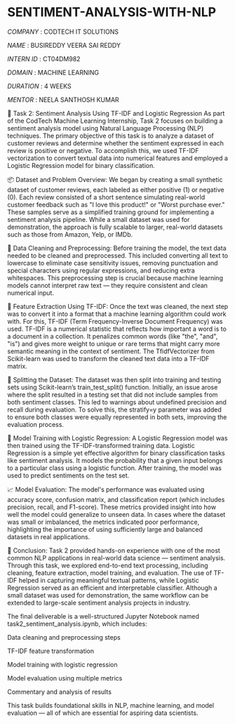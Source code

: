 # SENTIMENT-ANALYSIS-WITH-NLP

*COMPANY* : CODTECH IT SOLUTIONS

*NAME* : BUSIREDDY VEERA SAI REDDY

*INTERN ID* : CT04DM982

*DOMAIN* : MACHINE LEARNING

*DURATION* : 4 WEEKS

*MENTOR* : NEELA SANTHOSH KUMAR



📄 Task 2: Sentiment Analysis Using TF-IDF and Logistic Regression
As part of the CodTech Machine Learning Internship, Task 2 focuses on building a sentiment analysis model using Natural Language Processing (NLP) techniques. The primary objective of this task is to analyze a dataset of customer reviews and determine whether the sentiment expressed in each review is positive or negative. To accomplish this, we used TF-IDF vectorization to convert textual data into numerical features and employed a Logistic Regression model for binary classification.

📦 Dataset and Problem Overview:
We began by creating a small synthetic dataset of customer reviews, each labeled as either positive (1) or negative (0). Each review consisted of a short sentence simulating real-world customer feedback such as "I love this product!" or "Worst purchase ever." These samples serve as a simplified training ground for implementing a sentiment analysis pipeline. While a small dataset was used for demonstration, the approach is fully scalable to larger, real-world datasets such as those from Amazon, Yelp, or IMDb.

🧹 Data Cleaning and Preprocessing:
Before training the model, the text data needed to be cleaned and preprocessed. This included converting all text to lowercase to eliminate case sensitivity issues, removing punctuation and special characters using regular expressions, and reducing extra whitespaces. This preprocessing step is crucial because machine learning models cannot interpret raw text — they require consistent and clean numerical input.

🧠 Feature Extraction Using TF-IDF:
Once the text was cleaned, the next step was to convert it into a format that a machine learning algorithm could work with. For this, TF-IDF (Term Frequency-Inverse Document Frequency) was used. TF-IDF is a numerical statistic that reflects how important a word is to a document in a collection. It penalizes common words (like "the", "and", "is") and gives more weight to unique or rare terms that might carry more semantic meaning in the context of sentiment. The TfidfVectorizer from Scikit-learn was used to transform the cleaned text data into a TF-IDF matrix.

🔀 Splitting the Dataset:
The dataset was then split into training and testing sets using Scikit-learn’s train_test_split() function. Initially, an issue arose where the split resulted in a testing set that did not include samples from both sentiment classes. This led to warnings about undefined precision and recall during evaluation. To solve this, the stratify=y parameter was added to ensure both classes were equally represented in both sets, improving the evaluation process.

🤖 Model Training with Logistic Regression:
A Logistic Regression model was then trained using the TF-IDF-transformed training data. Logistic Regression is a simple yet effective algorithm for binary classification tasks like sentiment analysis. It models the probability that a given input belongs to a particular class using a logistic function. After training, the model was used to predict sentiments on the test set.

📈 Model Evaluation:
The model's performance was evaluated using accuracy score, confusion matrix, and classification report (which includes precision, recall, and F1-score). These metrics provided insight into how well the model could generalize to unseen data. In cases where the dataset was small or imbalanced, the metrics indicated poor performance, highlighting the importance of using sufficiently large and balanced datasets in real applications.

🧾 Conclusion:
Task 2 provided hands-on experience with one of the most common NLP applications in real-world data science — sentiment analysis. Through this task, we explored end-to-end text processing, including cleaning, feature extraction, model training, and evaluation. The use of TF-IDF helped in capturing meaningful textual patterns, while Logistic Regression served as an efficient and interpretable classifier. Although a small dataset was used for demonstration, the same workflow can be extended to large-scale sentiment analysis projects in industry.

The final deliverable is a well-structured Jupyter Notebook named task2_sentiment_analysis.ipynb, which includes:

Data cleaning and preprocessing steps

TF-IDF feature transformation

Model training with logistic regression

Model evaluation using multiple metrics

Commentary and analysis of results

This task builds foundational skills in NLP, machine learning, and model evaluation — all of which are essential for aspiring data scientists.
